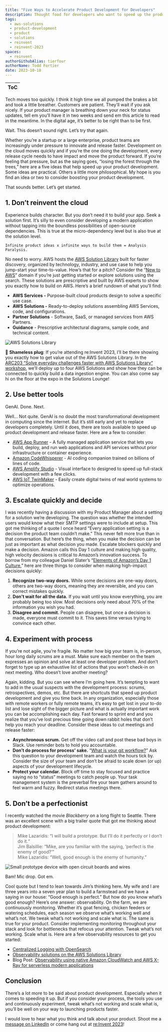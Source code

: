 ```yaml
---
title: "Five Ways to Accelerate Product Development for Developers"
description: Thought food for developers who want to speed up the product development lifecycle.  
tags:
  - aws-solutions
  - product-development
  - product
  - solutions
  - reinvent
  - reinvent-2023
spaces:
  - reinvent
authorGithubAlias: tierfour
authorName: Todd Fortier
date: 2023-10-18
---
```


|ToC|
|---|

Tech moves too quickly. I think it high time we all pumped the brakes a bit and took a little breather. Customers are patient. They’ll wait if you ask nicely. If your product manager is breathing down your neck for status updates, tell em you’ll have it in two weeks and send em this article to read in the meantime. In the digital age, it’s better to be right than to be first.

Wait. This doesn’t sound right. Let’s try that again.

Whether you’re a startup or a large enterprise, product teams are increasingly under pressure to innovate and release faster. Development on the cloud moves quickly and if you’re the one doing the development, every release cycle needs to have impact and move the product forward. If you’re feeling that pressure, but as the saying goes, “losing the forest through the trees,” here are a five ideas that help speed up your product development. Some ideas are practical. Others a little more philosophical. My hope is you find an idea or two to consider boosting your product development.

That sounds better. Let’s get started.

## 1. Don’t reinvent the cloud

Experience builds character. But you don’t need it to build your app. Seek a solution first. It’s silly to even consider developing a modern application without tapping into the boundless possibilities of open-source dependencies. This is true at the micro-dependency level but is also true at the solution level.

`Infinite product ideas x infinite ways to build them = Analysis Paralysis.`

No need to worry. AWS hosts the [AWS Solution Library](https://aws.amazon.com/solutions/?sc_channel=el&sc_campaign=reinvent&sc_content=five-ways-to-accelerate-product-development-for-developers&sc_geo=mult&sc_country=mult&sc_outcome=acq) built for faster discovery, organized by technology, industry, and use case to help you jump-start your time-to-value. How’s that for a pitch? Consider the “[New to AWS](https://aws.amazon.com/solutions/new-to-aws/?sc_channel=el&sc_campaign=reinvent&sc_content=five-ways-to-accelerate-product-development-for-developers&sc_geo=mult&sc_country=mult&sc_outcome=acq)” domain if you’re just getting started or explore solutions using the search. These solutions are prescriptive and built by AWS experts to show you exactly how to build on AWS. Here’s a brief rundown of what you’ll find:

* **AWS Services -** Purpose-built cloud products design to solve a specific use case.
* **AWS Solutions -** Ready-to-deploy solutions assembling AWS Services, code, and configurations.
* **Partner Solutions** - Software, SaaS, or managed services from AWS Partners.
* **Guidance** - Prescriptive architectural diagrams, sample code, and technical content.

![AWS Solutions Library](images/aws-amazon-solutions.webp)

📣 **Shameless plug**: If you’re attending re:Invent 2023, I’ll be there showing you exactly how to get value out of the AWS Solutions Library. In the [ARC203 “Solve everyday challenges faster with AWS Solutions Library“ workshop](https://hub.reinvent.awsevents.com/attendee-portal/catalog/?search=ARC203&sc_channel=el&sc_campaign=reinvent&sc_content=five-ways-to-accelerate-product-development-for-developers&sc_geo=mult&sc_country=mult&sc_outcome=acq), we’ll deploy up to four AWS Solutions and show how they can be connected to quickly build a data ingestion engine. You can also come say hi on the floor at the expo in the Solutions Lounge!

## 2. Use better tools

GenAI. Done. Next.

Well... Not quite. GenAI is no doubt the most transformational development in computing since the internet. But it’s still early and yet to replace developers completely. Until it does, there are tools available to speed up product development and release faster. Here are a few to consider:

* [AWS App Runner](https://aws.amazon.com/apprunner/?sc_channel=el&sc_campaign=reinvent&sc_content=five-ways-to-accelerate-product-development-for-developers&sc_geo=mult&sc_country=mult&sc_outcome=acq) - A fully managed application service that lets you build, deploy, and run web applications and API services without prior infrastructure or container experience.
* [Amazon CodeWhisperer](https://aws.amazon.com/codewhisperer?trk=83c710fd-0a7a-416b-9bb8-baa535b64ee0&sc_channel=el) - AI coding companion trained on billions of lines of code.
* [AWS Amplify Studio](https://aws.amazon.com/amplify/studio/?sc_channel=el&sc_campaign=reinvent&sc_content=five-ways-to-accelerate-product-development-for-developers&sc_geo=mult&sc_country=mult&sc_outcome=acq) - Visual interface to designed to speed up full-stack development with a few clicks.
* [AWS IoT TwinMaker](https://aws.amazon.com/iot-twinmaker/?sc_channel=el&sc_campaign=reinvent&sc_content=five-ways-to-accelerate-product-development-for-developers&sc_geo=mult&sc_country=mult&sc_outcome=acq) - Easily create digital twins of real world systems to optimize operations.

## 3. Escalate quickly and decide

I was recently having a discussion with my Product Manager about a setting for a solution we’re developing. The question was whether the intended users would know what their SMTP settings were to include at setup. This got me thinking of a quote I once heard “Every application setting is a decision the product team couldn’t make.” This never felt more true than in that conversation. But here’s the thing, when you make the decision can be just as important as what decision you made. Escalate blockers quickly and make a decision. Amazon calls this Day 1 culture and making high quality, high velocity decisions is critical to Amazon’s innovation success. To borrow from my colleague Daniel Slater’s “[Elements of Amazon’s Day 1 Culture](https://aws.amazon.com/executive-insights/content/how-amazon-defines-and-operationalizes-a-day-1-culture/?sc_channel=el&sc_campaign=reinvent&sc_content=five-ways-to-accelerate-product-development-for-developers&sc_geo=mult&sc_country=mult&sc_outcome=acq),” here are three things to consider when making high-impact decisions quickly:

1. **Recognize two-way doors.** While some decisions are one-way doors, others are two-way doors, meaning they are reversible, and you can correct mistakes quickly.
2. **Don't wait for all the data.** If you wait until you know everything, you are probably being too slow. Most decisions only need about 70% of the information you wish you had.
3. **Disagree and commit.** People can disagree, but once a decision is made, everyone must commit to it. This saves time versus trying to convince each other.

## 4. Experiment with process

If you’re not agile, you’re fragile. No matter how big your team is, in-person, hour long daily scrums are a must. Make sure each member on the team expresses an opinion and solve at least one developer problem. And don’t forget to type up an exhaustive list of actions that you won’t check-in on next meeting. Who doesn’t love another meeting?

Again, kidding. But you can see where I’m going here. It’s tempting to want to add in the usual suspects with the development process: scrums, retrospectives, demos, etc. But there are shortcuts that speed up product development and give you time back. In any organization, especially those with remote workers or fully remote teams, it’s easy to get lost in your to-do list and lose sight of the bigger picture and what is actually important work you can be accomplishing each day. Fast forward to sprint end and you realize that you’ve lost precious time going down rabbit holes that don’t help you reach your deadline. Consider these ideas to cut meetings and release faster:

* **Asynchronous scrum.** Get off the video call and post these bad boys in Slack. Use reminder bots to hold you accountable.
* **Don’t do process for process’ sake.** “[What is your git workflow?](https://aws.amazon.com/blogs/devops/implementing-gitflow-with-amazon-codecatalyst/?sc_channel=el&sc_campaign=reinvent&sc_content=five-ways-to-accelerate-product-development-for-developers&sc_geo=mult&sc_country=mult&sc_outcome=acq)” Ask this question to your development team and watch the hours tick by. Consider the size of your team and don’t be afraid to scale down (or up) aspects of your development lifecycle.
* **Protect your calendar.** Block off time to stay focused and practice saying no to “status” meetings to catch people up. Your task management system is the preverbal fire your team gathers around to feel warm and fuzzy. Redirect status meetings there.

## 5. Don’t be a perfectionist

I recently watched the movie *Blackberry* on a long flight to Seattle. There was an excellent scene with a big trailer quote that got me thinking about product development:

> Mike Lazaridis: “I will build a prototype. But I’ll do it perfectly or I don’t do it.“  
> Jim Balsillie: “Mike, are you familiar with the saying, ‘perfect is the enemy of good?’”  
> Mike Lazaridis: “Well, good enough is the enemy of humanity.”  

![Small prototype device with open circuit boards and wires](./images/prototype.webp)

Bam! Mic drop. Got em.

Cool quote but I tend to lean towards Jim’s thinking here. My wife and I are three years into a seven year plan to build a farmstead and we have a saying in our house: “Good enough is perfect.” But how do you know what’s good enough? Here’s one answer: observability. On the farm, we are continuously monitoring. Whether it’s goat fencing, chicken feeders or watering schedules, each season we observe what’s working well and what’s not. We tweak what’s not working and scale what is. The same is true for your product. Consider implementing monitoring throughout your stack and look for bottlenecks that refocus your attention. Tweak what’s not working. Scale what is. Here are a few observability resources to get you started:

* [Centralized Logging with OpenSearch](https://aws.amazon.com/solutions/implementations/centralized-logging-with-opensearch//?did=sl_card&trk=sl_card&sc_channel=el&sc_campaign=reinvent&sc_content=five-ways-to-accelerate-product-development-for-developers&sc_geo=mult&sc_country=mult&sc_outcome=acq)
* [Observability solutions on the AWS Solutions Library](https://aws.amazon.com/solutions/cloud-foundations/capabilities/observability/?sc_channel=el&sc_campaign=reinvent&sc_content=five-ways-to-accelerate-product-development-for-developers&sc_geo=mult&sc_country=mult&sc_outcome=acq)
* Blog Post: [Observability using native Amazon CloudWatch and AWS X-Ray for serverless modern applications](https://aws.amazon.com/blogs/mt/observability-using-native-amazon-cloudwatch-and-aws-x-ray-for-serverless-modern-applications/?sc_channel=el&sc_campaign=reinvent&sc_content=five-ways-to-accelerate-product-development-for-developers&sc_geo=mult&sc_country=mult&sc_outcome=acq)

## Conclusion

There’s a lot more to be said about product development. Especially when it comes to speeding it up. But if you consider your process, the tools you use and continuously experiment, tweak what’s not working and scale what is, you’ll be well on your way to launching products faster.

I would love to hear what you think and talk about your product. Shoot me a [message on LinkedIn](https://www.linkedin.com/in/tierfour) or come hang out at [re:Invent 2023](https://hub.reinvent.awsevents.com/attendee-portal/catalog/?search=ARC203?sc_channel=el&sc_campaign=reinvent&sc_content=five-ways-to-accelerate-product-development-for-developers&sc_geo=mult&sc_country=mult&sc_outcome=acq)!
